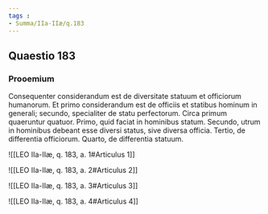 ```yaml
---
tags : 
- Summa/IIa-IIæ/q.183
---
```


## Quaestio 183

### Prooemium

Consequenter considerandum est de diversitate statuum et officiorum humanorum. Et primo considerandum est de officiis et statibus hominum in generali; secundo, specialiter de statu perfectorum. Circa primum quaeruntur quatuor. Primo, quid faciat in hominibus statum. Secundo, utrum in hominibus debeant esse diversi status, sive diversa officia. Tertio, de differentia officiorum. Quarto, de differentia statuum.

![[LEO IIa-IIæ, q. 183, a. 1#Articulus 1]]

![[LEO IIa-IIæ, q. 183, a. 2#Articulus 2]]

![[LEO IIa-IIæ, q. 183, a. 3#Articulus 3]]

![[LEO IIa-IIæ, q. 183, a. 4#Articulus 4]]

